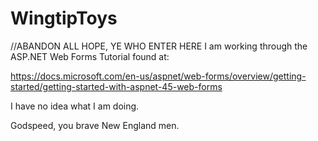 # WingtipToys
//ABANDON ALL HOPE, YE WHO ENTER HERE
I am working through the ASP.NET Web Forms Tutorial found at:

https://docs.microsoft.com/en-us/aspnet/web-forms/overview/getting-started/getting-started-with-aspnet-45-web-forms

I have no idea what I am doing.

Godspeed, you brave New England men.
